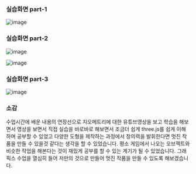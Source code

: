 ### 실습화면 part-1

![image](https://github.com/qkrgudals1030/aigraphics02/assets/50895124/a7e71039-bff3-4880-88c6-b0558860ee7e)

### 실습화면 part-2

![image](https://github.com/qkrgudals1030/aigraphics02/assets/50895124/b6753a24-361d-4a3f-adfe-be025a62f703)

![image](https://github.com/qkrgudals1030/aigraphics02/assets/50895124/5205b750-5a33-4211-b878-e3c704a1ef69)

### 실습화면 part-3

![image](https://github.com/qkrgudals1030/aigraphics02/assets/50895124/f19c0c17-f56d-421b-a937-91f8afd03566)


### 소감

수업시간에 배운 내용의 연장선으로 지오메트리에 대한 유튜브영상을 보고 학습을 해보면서 영상을 보면서 직접 실습을 바로바로 해보면서 조금더 쉽게 three.js를 쉽게 이해하며 공부할 수 있었고 다양한 도형을 제작하는 과정에서 창의력을 발휘한다면 멋진 작품을 만들 수 있을것 같다는 생각을 할 수 있었습니다. 평소 게임에서 나오는 오브젝트와 비슷한 작업을 해본다는 것이 재밌게 공부를 할 수 있는 계기가 될 수 있었습니다. 그래픽스 수업을 열심히 들어 저만의 것으로 만들어 멋진 작품을 만들 수 있도록 해보겠습니다. 
